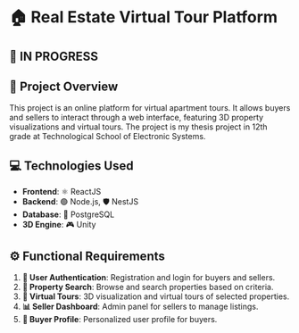 # 🏠 Real Estate Virtual Tour Platform
## 🔴 IN PROGRESS

## 📄 Project Overview
This project is an online platform for virtual apartment tours. It allows buyers and sellers to interact through a web interface, featuring 3D property visualizations and virtual tours. The project is my thesis project in 12th grade at Technological School of Electronic Systems.

## 💻 Technologies Used
- **Frontend**: ⚛️ ReactJS
- **Backend**: 🟢 Node.js, 🛡️ NestJS
- **Database**: 🐘 PostgreSQL
- **3D Engine**: 🎮 Unity

## ⚙️ Functional Requirements
1. **🔐 User Authentication**: Registration and login for buyers and sellers.
2. **🔎 Property Search**: Browse and search properties based on criteria.
3. **🏡 Virtual Tours**: 3D visualization and virtual tours of selected properties.
4. **📊 Seller Dashboard**: Admin panel for sellers to manage listings.
5. **👤 Buyer Profile**: Personalized user profile for buyers.
